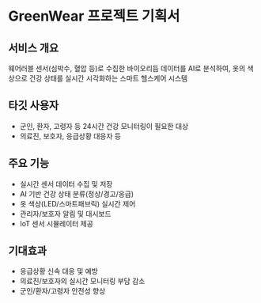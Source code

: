# GreenWear 프로젝트 기획서

## 서비스 개요
웨어러블 센서(심박수, 혈압 등)로 수집한 바이오리듬 데이터를 AI로 분석하여, 옷의 색상으로 건강 상태를 실시간 시각화하는 스마트 헬스케어 시스템

## 타깃 사용자
- 군인, 환자, 고령자 등 24시간 건강 모니터링이 필요한 대상
- 의료진, 보호자, 응급상황 대응자 등

## 주요 기능
- 실시간 센서 데이터 수집 및 저장
- AI 기반 건강 상태 분류(정상/경고/응급)
- 옷 색상(LED/스마트패브릭) 실시간 제어
- 관리자/보호자 알림 및 대시보드
- IoT 센서 시뮬레이터 제공

## 기대효과
- 응급상황 신속 대응 및 예방
- 의료진/보호자의 실시간 모니터링 부담 감소
- 군인/환자/고령자 안전성 향상 